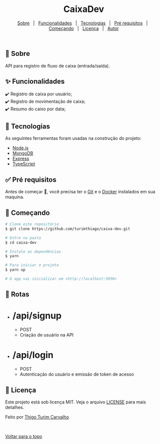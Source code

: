 <h1 align="center">CaixaDev</h1>

<p align="center">
  <a href="#dart-sobre">Sobre</a> &#xa0; | &#xa0; 
  <a href="#sparkles-funcionalidades">Funcionalidades</a> &#xa0; | &#xa0;
  <a href="#rocket-tecnologias">Tecnologias</a> &#xa0; | &#xa0;
  <a href="#white_check_mark-pré-requesitos">Pré requisitos</a> &#xa0; | &#xa0;
  <a href="#checkered_flag-começando">Começando</a> &#xa0; | &#xa0;
  <a href="#memo-licença">Licença</a> &#xa0; | &#xa0;
  <a href="https://github.com/{{github}}" target="_blank">Autor</a>
</p>

<br>

## :dart: Sobre ##

API para registro de fluxo de caixa (entrada/saída).

## :sparkles: Funcionalidades ##

:heavy_check_mark: Registro de caixa por usuário;\
:heavy_check_mark: Registro de movimentação de caixa;\
:heavy_check_mark: Resumo do caixo por data;

## :rocket: Tecnologias ##

As seguintes ferramentas foram usadas na construção do projeto:

- [Node.js](https://nodejs.org/en/)
- [MongoDB](https://www.mongodb.com/)
- [Express](https://expressjs.com/)
- [TypeScript](https://www.typescriptlang.org/)

## :white_check_mark: Pré requisitos ##
Antes de começar :checkered_flag:, você precisa ter o [Git](https://git-scm.com) e o [Docker](https://www.docker.com/) instalados em sua maquina.

## :checkered_flag: Começando ##
```bash
# Clone este repositório
$ git clone https://github.com/turimthiago/caixa-dev.git

# Entre na pasta
$ cd caixa-dev

# Instale as dependências
$ yarn

# Para iniciar o projeto
$ yarn up

# O app vai inicializar em <http://localhost:5050>

```

## :twisted_rightwards_arrows: Rotas
* # /api/signup
  * POST
  * Criação de usuário na API

* # /api/login
  * POST
  * Autenticação do usuário e emissão de token de acesso

## :memo: Licença ##

Este projeto está sob licença MIT. Veja o arquivo [LICENSE](LICENSE.md) para mais detalhes.


Feito por <a href="https://github.com/turimthiago" target="_blank">Thigo Turim Carvalho</a>

&#xa0;

<a href="#top">Voltar para o topo</a>
